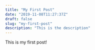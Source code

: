 ```yaml
---
title: "My First Post"
date: "2019-11-08T11:27:37Z"
draft: false
slug: "my-first-post"
description: "This is the description"
---
```


This is my first post!

